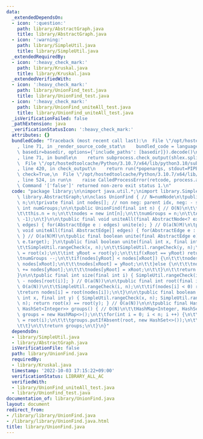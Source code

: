 ```yaml
---
data:
  _extendedDependsOn:
  - icon: ':question:'
    path: library/AbstractGraph.java
    title: library/AbstractGraph.java
  - icon: ':warning:'
    path: library/SimpleUtil.java
    title: library/SimpleUtil.java
  _extendedRequiredBy:
  - icon: ':heavy_check_mark:'
    path: library/Kruskal.java
    title: library/Kruskal.java
  _extendedVerifiedWith:
  - icon: ':heavy_check_mark:'
    path: library/UnionFind_test.java
    title: library/UnionFind_test.java
  - icon: ':heavy_check_mark:'
    path: library/UnionFind_uniteAll_test.java
    title: library/UnionFind_uniteAll_test.java
  _isVerificationFailed: false
  _pathExtension: java
  _verificationStatusIcon: ':heavy_check_mark:'
  attributes: {}
  bundledCode: "Traceback (most recent call last):\n  File \"/opt/hostedtoolcache/Python/3.10.7/x64/lib/python3.10/site-packages/onlinejudge_verify/documentation/build.py\"\
    , line 71, in _render_source_code_stat\n    bundled_code = language.bundle(stat.path,\
    \ basedir=basedir, options={'include_paths': [basedir]}).decode()\n  File \"/opt/hostedtoolcache/Python/3.10.7/x64/lib/python3.10/site-packages/onlinejudge_verify/languages/user_defined.py\"\
    , line 71, in bundle\n    return subprocess.check_output(shlex.split(command))\n\
    \  File \"/opt/hostedtoolcache/Python/3.10.7/x64/lib/python3.10/subprocess.py\"\
    , line 420, in check_output\n    return run(*popenargs, stdout=PIPE, timeout=timeout,\
    \ check=True,\n  File \"/opt/hostedtoolcache/Python/3.10.7/x64/lib/python3.10/subprocess.py\"\
    , line 524, in run\n    raise CalledProcessError(retcode, process.args,\nsubprocess.CalledProcessError:\
    \ Command '['false']' returned non-zero exit status 1.\n"
  code: "package library;\n\nimport java.util.*;\nimport library.SimpleUtil;\nimport\
    \ library.AbstractGraph;\n\nclass UnionFind { // N=numNode\n\tpublic final int\
    \ n;\n\tprivate final int nodes[]; // non neg: parent idx, neg: - size\n\tpublic\
    \ int numGroups;\n\n\tpublic UnionFind(final int n) { // O(N)\n\t\tSimpleUtil.nonNegativeCheck(n);\n\
    \t\tthis.n = n;\n\t\tnodes = new int[n];\n\t\tnumGroups = n;\n\t\tArrays.fill(nodes,\
    \ -1);\n\t}\n\n\tpublic final void uniteAll(final AbstractNode<? extends AbstractEdge>\
    \ edges) { for(AbstractEdge e : edges) unite(e); } // O(a(N)M)\n\tpublic final\
    \ void uniteAll(final AbstractEdge[] edges) { for(AbstractEdge e : edges) unite(e);\
    \ } // O(a(N)M)\n\tpublic final boolean unite(final AbstractEdge e) { return unite(e.source,\
    \ e.target); }\n\tpublic final boolean unite(final int x, final int y) { // O(a(N))\n\
    \t\tSimpleUtil.rangeCheck(x, n);\n\t\tSimpleUtil.rangeCheck(y, n);\n\t\tint xRoot\
    \ = root(x);\n\t\tint yRoot = root(y);\n\t\tif(xRoot == yRoot) return true;\n\t\
    \tnumGroups --;\n\t\tif(nodes[yRoot] < nodes[xRoot]) {\n\t\t\tnodes[yRoot] +=\
    \ nodes[xRoot];\n\t\t\tnodes[xRoot] = yRoot;\n\t\t}else {\n\t\t\tnodes[xRoot]\
    \ += nodes[yRoot];\n\t\t\tnodes[yRoot] = xRoot;\n\t\t}\n\t\treturn false;\n\t\
    }\n\n\tpublic final int size(final int i) { SimpleUtil.rangeCheck(i, n); return\
    \ - nodes[root(i)]; } // O(a(N))\n\n\tpublic final int root(final int i) { //\
    \ O(a(N))\n\t\tSimpleUtil.rangeCheck(i, n);\n\t\tif(nodes[i] < 0) return i;\n\t\
    \treturn nodes[i] = root(nodes[i]);\n\t}\n\n\tpublic final boolean same(final\
    \ int x, final int y) { SimpleUtil.rangeCheck(x, n); SimpleUtil.rangeCheck(y,\
    \ n); return root(x) == root(y); } // O(a(N))\n\n\tpublic final HashMap<Integer,\
    \ HashSet<Integer>> groups() { // O(N)\n\t\tHashMap<Integer, HashSet<Integer>>\
    \ groups = new HashMap<>();\n\t\tfor(int i = 0; i < n; i ++) {\n\t\t\tint root\
    \ = root(i);\n\t\t\tgroups.putIfAbsent(root, new HashSet<>());\n\t\t\tgroups.get(root).add(i);\n\
    \t\t}\n\t\treturn groups;\n\t}\n}"
  dependsOn:
  - library/SimpleUtil.java
  - library/AbstractGraph.java
  isVerificationFile: false
  path: library/UnionFind.java
  requiredBy:
  - library/Kruskal.java
  timestamp: '2022-10-03 17:15:22+09:00'
  verificationStatus: LIBRARY_ALL_AC
  verifiedWith:
  - library/UnionFind_uniteAll_test.java
  - library/UnionFind_test.java
documentation_of: library/UnionFind.java
layout: document
redirect_from:
- /library/library/UnionFind.java
- /library/library/UnionFind.java.html
title: library/UnionFind.java
---
```

